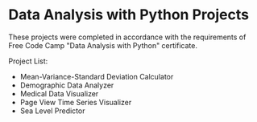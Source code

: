 # Data Analysis with Python Projects
These projects were completed in accordance with the requirements of Free Code Camp "Data Analysis with Python" certificate.

Project List:
- Mean-Variance-Standard Deviation Calculator
- Demographic Data Analyzer
- Medical Data Visualizer
- Page View Time Series Visualizer
- Sea Level Predictor